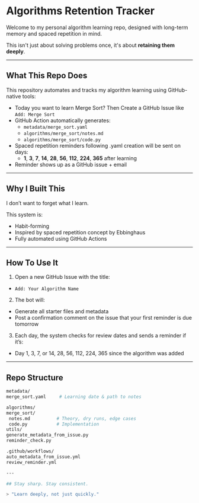 # Algorithms Retention Tracker

Welcome to my personal algorithm learning repo, designed with long-term memory and spaced repetition in mind.

This isn't just about solving problems once, it's about **retaining them deeply**.

---

## What This Repo Does

This repository automates and tracks my algorithm learning using GitHub-native tools:

- Today you want to learn Merge Sort? Then Create a GitHub Issue like `Add: Merge Sort`
- GitHub Action automatically generates:
  - `metadata/merge_sort.yaml`
  - `algorithms/merge_sort/notes.md`
  - `algorithms/merge_sort/code.py`
- Spaced repetition reminders following .yaml creation will be sent on days:
  - **1**, **3**, **7**, **14**, **28**, **56**, **112**, **224**, **365** after learning
- Reminder shows up as a GitHub issue + email

---

## Why I Built This

I don’t want to forget what I learn.

This system is:
- Habit-forming
- Inspired by spaced repetition concept by Ebbinghaus
- Fully automated using GitHub Actions

---

## How To Use It

1. Open a new GitHub Issue with the title:
 - `Add: Your Algorithm Name`

2. The bot will:
- Generate all starter files and metadata
- Post a confirmation comment on the issue that your first reminder is due tomorrow

3. Each day, the system checks for review dates and sends a reminder if it’s:
- Day 1, 3, 7, or 14, 28, 56, 112, 224, 365 since the algorithm was added

---

## Repo Structure

```bash
metadata/
merge_sort.yaml     # Learning date & path to notes

algorithms/
merge_sort/
 notes.md          # Theory, dry runs, edge cases
 code.py           # Implementation
utils/
generate_metadata_from_issue.py
reminder_check.py

.github/workflows/
auto_metadata_from_issue.yml
review_reminder.yml

---

## Stay sharp. Stay consistent.

> "Learn deeply, not just quickly."
